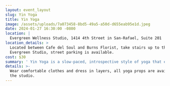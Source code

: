 ```yaml
---
layout: event_layout
slug: Yin Yoga
title: Yin Yoga
image: /assets/uploads/7a073458-8bd5-49a5-a50d-d655eab95e1d.jpeg
date: 2024-01-27 16:30:00 -0800
location: |
  Evergreen Wellness Studio, 1414 4th Street in San-Rafael, Suite 201 
location_details: >
  Located between Cafe del Soul and Burns Florist, take stairs up to the
  Evergreen Studio, street parking is available.
cost: $30
summary: ' Yin Yoga is a slow-paced, introspective style of yoga that emphasizes holding poses for an extended period of time, usually between three to five minutes. This practice allows for a deep stretch and targets the connective tissues, such as ligaments, joints, and fascia, helping to improve flexibility and overall mobility. With roots in ancient Chinese Taoist philosophy, Yin Yoga aims to balance the body''s energy channels and promote relaxation, mindfulness, and inner harmony.'
details: >-
  Wear comfortable clothes and dress in layers, all yoga props are available at
  the studio.
---
```


